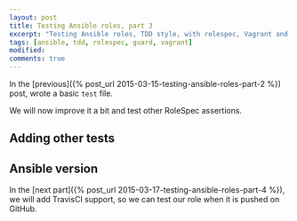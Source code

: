 ```yaml
---
layout: post
title: Testing Ansible roles, part 3
excerpt: "Testing Ansible roles, TDD style, with rolespec, Vagrant and Guard"
tags: [ansible, tdd, rolespec, guard, vagrant]
modified: 
comments: true
---
```


In the [previous]({% post_url 2015-03-15-testing-ansible-roles-part-2 %}) post, wrote a basic `test` file.

We will now improve it a bit and test other RoleSpec assertions.

## Adding other tests

## Ansible version

In the [next part]({% post_url 2015-03-17-testing-ansible-roles-part-4 %}), we will add TravisCI support, so we can test our role when it is pushed on GitHub.

